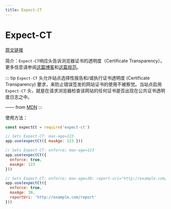 ```yaml
---
title: Expect-CT
---
```


# Expect-CT

[原文链接](https://helmetjs.github.io/docs/expect-ct/)

简介：`Expect-CT`响应头告诉浏览器证书的透明度（Certificate Transparency）。更多信息请参阅[这篇博客](https://scotthelme.co.uk/a-new-security-header-expect-ct/)和[这篇规范](https://datatracker.ietf.org/doc/draft-stark-expect-ct)。

::: tip
`Expect-CT` 头允许站点选择性报告和/或执行证书透明度 (Certificate Transparency) 要求，来防止错误签发的网站证书的使用不被察觉。当站点启用 `Expect-CT` 头，就是在请求浏览器检查该网站的任何证书是否出现在公共证书透明度日志之中。

—— from [MDN](https://developer.mozilla.org/zh-CN/docs/Web/HTTP/Headers/Expect-CT)
:::

使用方法：

```js
const expectCt = require('expect-ct')

// Sets Expect-CT: max-age=123
app.use(expectCt({ maxAge: 123 }))

// Sets Expect-CT: enforce; max-age=123
app.use(expectCt({
  enforce: true,
  maxAge: 123
}))

// Sets Expect-CT: enforce; max-age=30; report-uri="http://example.com/report"
app.use(expectCt({
  enforce: true,
  maxAge: 30,
  reportUri: 'http://example.com/report'
}))
```

